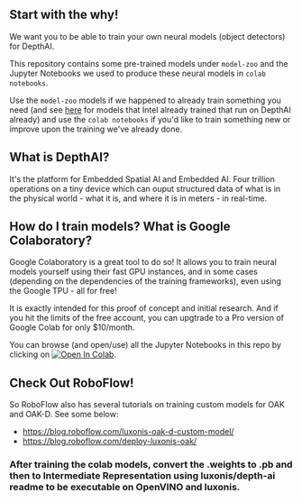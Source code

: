 ## Start with the why!

We want you to be able to train your own neural models (object detectors) for DepthAI.  

This repository contains some pre-trained models under `model-zoo` and the Jupyter Notebooks we used to produce these neural models in `colab notebooks`.

Use the `model-zoo` models if we happened to already train something you need (and see [here](https://github.com/luxonis/depthai/tree/master/resources/nn) for models that Intel already trained that run on DepthAI already) and use the `colab notebooks` if you'd like to train something new or improve upon the training we've already done.

## What is DepthAI?

It's the platform for Embedded Spatial AI and Embedded AI.  Four trillion operations on a tiny device which can ouput structured data of what is in the physical world - what it is, and where it is in meters - in real-time.

## How do I train models?  What is Google Colaboratory?

Google Colaboratory is a great tool to do so!  It allows you to train neural models yourself using their fast GPU instances, and in some cases (depending on the dependencies of the training frameworks), even using the Google TPU - all for free!

It is exactly intended for this proof of concept and initial research.  And if you hit the limits of the free account, you can upgtrade to a Pro version of Google Colab for only $10/month.

You can browse (and open/use) all the Jupyter Notebooks in this repo by clicking on [![Open In Colab](https://colab.research.google.com/assets/colab-badge.svg)](https://colab.research.google.com/github/luxonis/depthai-ml-training).  

## Check Out RoboFlow!

So RoboFlow also has several tutorials on training custom models for OAK and OAK-D.  See some below:

 - https://blog.roboflow.com/luxonis-oak-d-custom-model/
 - https://blog.roboflow.com/deploy-luxonis-oak/


### After training the colab models, convert the .weights to .pb and then to Intermediate Representation using luxonis/depth-ai readme to be executable on OpenVINO and luxonis.
